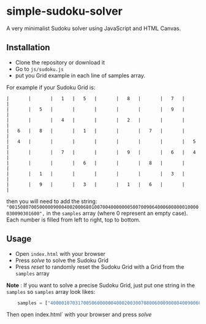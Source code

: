 # simple-sudoku-solver

A very minimalist Sudoku solver using JavaScript and HTML Canvas.

## Installation
+ Clone the repository or download it
+ Go to `js/sudoku.js`
+ put you Grid example in each line of samples array.

For example if your Sudoku Grid is:

```
|   	|   	|   1 	|   5 	|   	|   8 	|   	|   7 	|   	|
|   	|   5 	|   	|   	|   	|   	|   	|   9 	|   	|
|   	|   	|   4 	|   	|   	|   2 	|   	|   	|   	|
|   6 	|   8 	|   	|   1 	|   	|   	|   7 	|   	|   	|
|   4 	|   	|   	|   	|   	|   	|   	|   	|   5 	|
|   	|   	|   7 	|   	|   	|   9 	|   	|   6 	|   4 	|
|   	|   	|   	|   6 	|   	|   	|   8 	|   	|   	|
|   	|   1 	|   	|   	|   	|   	|   	|   3 	|   	|
|   	|   9 	|   	|   3 	|   	|   1 	|   6 	|   	|   	|
```

then you will need to add the string:
`"001508070050000090004002000680100700400000005007009064000600800010000030090301600",`
in the `samples` array (where 0 represent an empty case). Each number is filled from left to right, top to bottom.

## Usage
+ Open `index.html` with your browser
+ Press _solve_ to solve the Sudoku Grid
+ Press _reset_ to randomly reset the Sudoku Grid with a Grid from the `samples` array

**Note** : If you want to solve a precise Sudoku Grid, just put one string in the `samples` so `samples` array look likes:
```javascript
	samples = ["400001070317005060000004000200300708006000900804009006000900000020800354050400007"];
```
Then open index.html` with your browser and press _solve_


